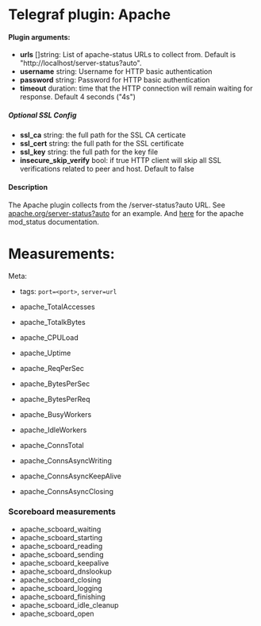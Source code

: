# Telegraf plugin: Apache

#### Plugin arguments:
- **urls** []string: List of apache-status URLs to collect from. Default is "http://localhost/server-status?auto".
- **username** string: Username for HTTP basic authentication
- **password** string: Password for HTTP basic authentication
- **timeout** duration: time that the HTTP connection will remain waiting for response. Default 4 seconds ("4s")

##### Optional SSL Config

- **ssl_ca** string: the full path for the SSL CA certicate
- **ssl_cert** string: the full path for the SSL certificate
- **ssl_key** string: the full path for the key file
- **insecure_skip_verify** bool: if true HTTP client will skip all SSL verifications related to peer and host. Default to false

#### Description

The Apache plugin collects from the /server-status?auto URL. See
[apache.org/server-status?auto](http://www.apache.org/server-status?auto) for an
example. And
[here](http://httpd.apache.org/docs/2.2/mod/mod_status.html) for the apache
mod_status documentation.

# Measurements:

Meta:
- tags: `port=<port>`, `server=url`

- apache_TotalAccesses
- apache_TotalkBytes
- apache_CPULoad
- apache_Uptime
- apache_ReqPerSec
- apache_BytesPerSec
- apache_BytesPerReq
- apache_BusyWorkers
- apache_IdleWorkers
- apache_ConnsTotal
- apache_ConnsAsyncWriting
- apache_ConnsAsyncKeepAlive
- apache_ConnsAsyncClosing

### Scoreboard measurements

- apache_scboard_waiting
- apache_scboard_starting
- apache_scboard_reading
- apache_scboard_sending
- apache_scboard_keepalive
- apache_scboard_dnslookup
- apache_scboard_closing
- apache_scboard_logging
- apache_scboard_finishing
- apache_scboard_idle_cleanup
- apache_scboard_open
